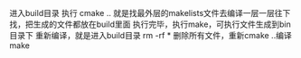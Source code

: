 进入build目录 执行 cmake ..  就是找最外层的makelists文件去编译一层一层往下找，把生成的文件都放在build里面
执行完毕，执行make，可执行文件生成到bin目录下
重新编译，就是进入build目录 rm -rf * 删除所有文件，重新cmake ..编译  make
